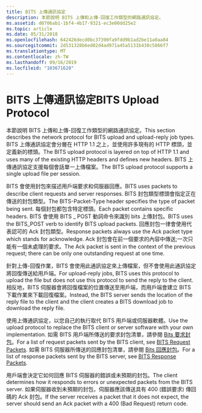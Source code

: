 ```yaml
---
title: BITS 上傳通訊協定
description: 本節說明 BITS 上傳和上傳-回復工作類型的網路通訊協定。
ms.assetid: d0706ab1-1bf4-4b17-9321-ec3e00dd25e2
ms.topic: article
ms.date: 05/31/2018
ms.openlocfilehash: 642426decd0bc37390fa9fdd9b1ad2be11a0aa84
ms.sourcegitcommit: 2d531328b6ed82d4ad971a45a5131b430c5866f7
ms.translationtype: MT
ms.contentlocale: zh-TW
ms.lasthandoff: 09/16/2019
ms.locfileid: "103671628"
---
```

# <a name="bits-upload-protocol"></a><span data-ttu-id="50ee4-103">BITS 上傳通訊協定</span><span class="sxs-lookup"><span data-stu-id="50ee4-103">BITS Upload Protocol</span></span>

<span data-ttu-id="50ee4-104">本節說明 BITS 上傳和上傳-回復工作類型的網路通訊協定。</span><span class="sxs-lookup"><span data-stu-id="50ee4-104">This section describes the network protocol for BITS upload and upload-reply job types.</span></span> <span data-ttu-id="50ee4-105">BITS 上傳通訊協定會分層在 HTTP 1.1 之上，並使用許多現有的 HTTP 標頭，並定義新的標頭。</span><span class="sxs-lookup"><span data-stu-id="50ee4-105">The BITS upload protocol is layered on top of HTTP 1.1 and uses many of the existing HTTP headers and defines new headers.</span></span> <span data-ttu-id="50ee4-106">BITS 上傳通訊協定支援每個會話單一上傳檔案。</span><span class="sxs-lookup"><span data-stu-id="50ee4-106">The BITS upload protocol supports a single upload file per session.</span></span>

<span data-ttu-id="50ee4-107">BITS 會使用封包來描述用戶端要求和伺服器回應。</span><span class="sxs-lookup"><span data-stu-id="50ee4-107">BITS uses packets to describe client requests and server responses.</span></span> <span data-ttu-id="50ee4-108">BITS 封包類型標頭會指定正在傳送的封包類型。</span><span class="sxs-lookup"><span data-stu-id="50ee4-108">The BITS-Packet-Type header specifies the type of packet being sent.</span></span> <span data-ttu-id="50ee4-109">每個封包都包含特定標頭。</span><span class="sxs-lookup"><span data-stu-id="50ee4-109">Each packet contains specific headers.</span></span> <span data-ttu-id="50ee4-110">BITS 會使用 BITS \_ POST 動詞命令來識別 bits 上傳封包。</span><span class="sxs-lookup"><span data-stu-id="50ee4-110">BITS uses the BITS\_POST verb to identify BITS upload packets.</span></span> <span data-ttu-id="50ee4-111">回應封包一律會使用代表認可的 Ack 封包類型。</span><span class="sxs-lookup"><span data-stu-id="50ee4-111">Response packets always use the Ack packet type which stands for acknowledge.</span></span> <span data-ttu-id="50ee4-112">Ack 封包會在前一個要求的內容中傳送;一次只能有一個未處理的要求。</span><span class="sxs-lookup"><span data-stu-id="50ee4-112">The Ack packet is sent in the context of the previous request; there can be only one outstanding request at one time.</span></span>

<span data-ttu-id="50ee4-113">針對上傳-回復作業，BITS 會使用此通訊協定來上傳檔案，但不會使用此通訊協定將回復傳送給用戶端。</span><span class="sxs-lookup"><span data-stu-id="50ee4-113">For upload-reply jobs, BITS uses this protocol to upload the file but does not use this protocol to send the reply to the client.</span></span> <span data-ttu-id="50ee4-114">相反地，BITS 伺服器會將回復檔案的位置傳送至用戶端，而用戶端會建立 BITS 下載作業來下載回復檔案。</span><span class="sxs-lookup"><span data-stu-id="50ee4-114">Instead, the BITS server sends the location of the reply file to the client and the client creates a BITS download job to download the reply file.</span></span>

<span data-ttu-id="50ee4-115">使用上傳通訊協定，以您自己的執行取代 BITS 用戶端或伺服器軟體。</span><span class="sxs-lookup"><span data-stu-id="50ee4-115">Use the upload protocol to replace the BITS client or server software with your own implementation.</span></span> <span data-ttu-id="50ee4-116">如需 BITS 用戶端所傳送的要求封包清單，請參閱 [Bits 要求封包](bits-request-packets.md)。</span><span class="sxs-lookup"><span data-stu-id="50ee4-116">For a list of request packets sent by the BITS client, see [BITS Request Packets](bits-request-packets.md).</span></span> <span data-ttu-id="50ee4-117">如需 BITS 伺服器所傳送的回應封包清單，請參閱 [Bits 回應封包](bits-response-packets.md)。</span><span class="sxs-lookup"><span data-stu-id="50ee4-117">For a list of response packets sent by the BITS server, see [BITS Response Packets](bits-response-packets.md).</span></span>

<span data-ttu-id="50ee4-118">用戶端會決定它如何回應 BITS 伺服器的錯誤或未預期的封包。</span><span class="sxs-lookup"><span data-stu-id="50ee4-118">The client determines how it responds to errors or unexpected packets from the BITS server.</span></span> <span data-ttu-id="50ee4-119">如果伺服器收到未預期的封包，伺服器應該傳送具有 400 (錯誤要求) 傳回碼的 Ack 封包。</span><span class="sxs-lookup"><span data-stu-id="50ee4-119">If the server receives a packet that it does not expect, the server should send an Ack packet with a 400 (Bad Request) return code.</span></span>

 

 




